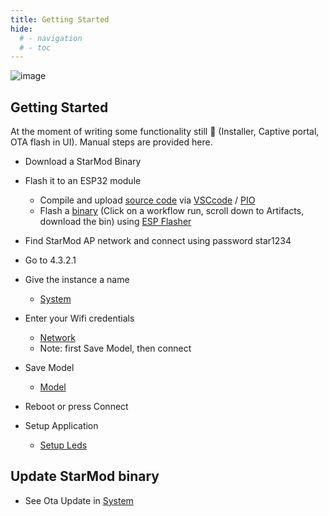 ```yaml
---
title: Getting Started
hide:
  # - navigation
  # - toc
---
```


![image](https://github.com/ewowi/StarDocs/assets/1737159/1971587b-372f-4427-8600-92f9071ba82d)

## Getting Started

At the moment of writing some functionality still 🚧 (Installer, Captive portal, OTA flash in UI). Manual steps are provided here.

* Download a StarMod Binary

* Flash it to an ESP32 module
    * Compile and upload [source code](https://github.com/ewowi/StarMod) via [VSCcode](https://code.visualstudio.com) / [PIO](https://platformio.org)
    * Flash a [binary](https://github.com/ewowi/StarMod/actions) (Click on a workflow run, scroll down to Artifacts, download the bin) using [ESP Flasher](https://github.com/srg74/WLED-wemos-shield/tree/master/resources/Firmware/WLED_%20ESP_Flasher)

* Find StarMod AP network and connect using password star1234

* Go to 4.3.2.1

* Give the instance a name
    * [System](/StarDocs/SysMod/SysModSystem)

* Enter your Wifi credentials
    * [Network](/StarDocs/SysMod/SysModNetwork)
    * Note: first Save Model, then connect 

* Save Model
    * [Model](/StarDocs/SysMod/SysModModel)

* Reboot or press Connect

* Setup Application
    * [Setup Leds](/StarDocs/LedMod/GettingStarted)

## Update StarMod binary

* See Ota Update in [System](/StarDocs/SysMod/SysModSystem)
